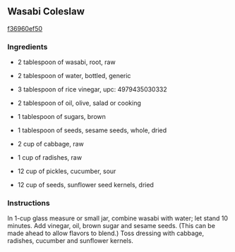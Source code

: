 ## Wasabi Coleslaw

[f36960ef50](http://www.food.com/recipe/wasabi-coleslaw-36116)

### Ingredients

 - 2 tablespoon of wasabi, root, raw

 - 2 tablespoon of water, bottled, generic

 - 3 tablespoon of rice vinegar, upc: 4979435030332

 - 2 tablespoon of oil, olive, salad or cooking

 - 1 tablespoon of sugars, brown

 - 1 tablespoon of seeds, sesame seeds, whole, dried

 - 2 cup of cabbage, raw

 - 1 cup of radishes, raw

 - 12 cup of pickles, cucumber, sour

 - 12 cup of seeds, sunflower seed kernels, dried

### Instructions

In 1-cup glass measure or small jar, combine wasabi with water; let stand 10 minutes. Add vinegar, oil, brown sugar and sesame seeds. (This can be made ahead to allow flavors to blend.) Toss dressing with cabbage, radishes, cucumber and sunflower kernels.